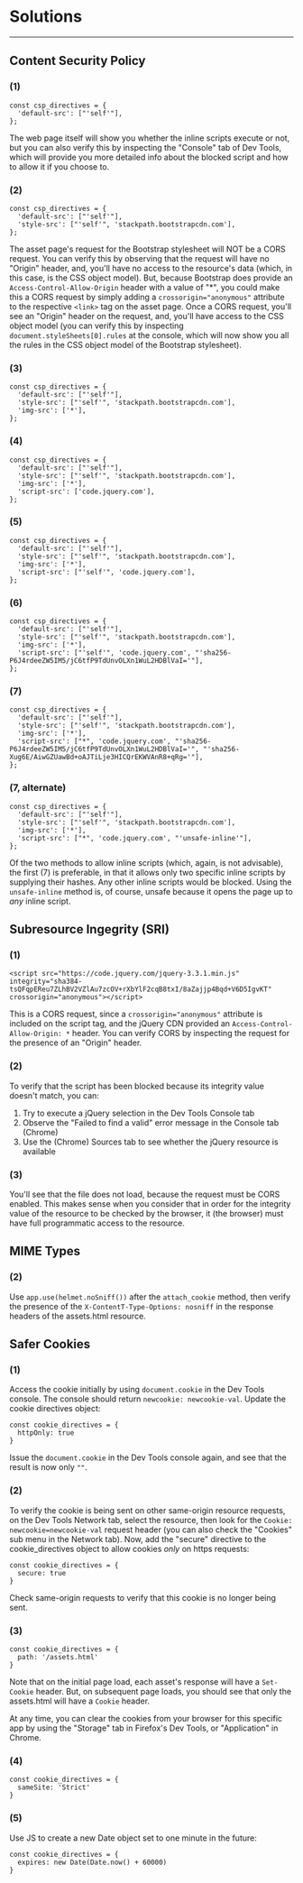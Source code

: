 # Solutions
---
## Content Security Policy

### (1)
```
const csp_directives = {
  'default-src': ["'self'"],
};
```
The web page itself will show you whether the inline scripts execute or not, but you can also verify this by inspecting the "Console" tab of Dev Tools, which will provide you more detailed info about the blocked script and how to allow it if you choose to.

### (2)
```
const csp_directives = {
  'default-src': ["'self'"],
  'style-src': ["'self'", 'stackpath.bootstrapcdn.com'],
};
```
The asset page's request for the Bootstrap stylesheet will NOT be a CORS request. You can verify this by observing that the request will have no "Origin" header, and, you'll have no access to the resource's data (which, in this case, is the CSS object model). But, because Bootstrap does provide an `Access-Control-Allow-Origin` header with a value of "*", you could make this a CORS request by simply adding a `crossorigin="anonymous"` attribute to the respective `<link>` tag on the asset page. Once a CORS request, you'll see an "Origin" header on the request, and, you'll have access to the CSS object model (you can verify this by inspecting `document.styleSheets[0].rules` at the console, which will now show you all the rules in the CSS object model of the Bootstrap stylesheet).

### (3)
```
const csp_directives = {
  'default-src': ["'self'"],
  'style-src': ["'self'", 'stackpath.bootstrapcdn.com'],
  'img-src': ['*'],
};
```

### (4)
```
const csp_directives = {
  'default-src': ["'self'"],
  'style-src': ["'self'", 'stackpath.bootstrapcdn.com'],
  'img-src': ['*'],
  'script-src': ['code.jquery.com'],
};
```

### (5)
```
const csp_directives = {
  'default-src': ["'self'"],
  'style-src': ["'self'", 'stackpath.bootstrapcdn.com'],
  'img-src': ['*'],
  'script-src': ["'self'", 'code.jquery.com'],
};
```

### (6)
```
const csp_directives = {
  'default-src': ["'self'"],
  'style-src': ["'self'", 'stackpath.bootstrapcdn.com'],
  'img-src': ['*'],
  'script-src': ["'self'", 'code.jquery.com', "'sha256-P6J4rdeeZW5IM5/jC6tfP9TdUnvOLXn1WuL2HDBlVaI='"],
};
```

### (7)
```
const csp_directives = {
  'default-src': ["'self'"],
  'style-src': ["'self'", 'stackpath.bootstrapcdn.com'],
  'img-src': ['*'],
  'script-src': ["*", 'code.jquery.com', "'sha256-P6J4rdeeZW5IM5/jC6tfP9TdUnvOLXn1WuL2HDBlVaI='", "'sha256-Xug6E/AiwGZUawBd+oAJTiLje3HICQrEKWVAnR8+qRg='"],
};
```

### (7, alternate)
```
const csp_directives = {
  'default-src': ["'self'"],
  'style-src': ["'self'", 'stackpath.bootstrapcdn.com'],
  'img-src': ['*'],
  'script-src': ["*", 'code.jquery.com', "'unsafe-inline'"],
};
```
Of the two methods to allow inline scripts (which, again, is not advisable), the first (7) is preferable, in that it allows only two specific inline scripts by supplying their hashes. Any other inline scripts would be blocked. Using the `unsafe-inline` method is, of course, unsafe because it opens the page up to *any* inline script.

## Subresource Ingegrity (SRI)

### (1)
```
<script src="https://code.jquery.com/jquery-3.3.1.min.js" integrity="sha384-tsQFqpEReu7ZLhBV2VZlAu7zcOV+rXbYlF2cqB8txI/8aZajjp4Bqd+V6D5IgvKT" crossorigin="anonymous"></script>
```
This is a CORS request, since a `crossorigin="anonymous"` attribute is included on the script tag, and the jQuery CDN provided an  `Access-Control-Allow-Origin: *` header. You can verify CORS by inspecting the request for the presence of an "Origin" header.

### (2)
To verify that the script has been blocked because its integrity value doesn't match, you can:
1. Try to execute a jQuery selection in the Dev Tools Console tab
2. Observe the "Failed to find a valid" error message in the Console tab (Chrome)
3. Use the (Chrome) Sources tab to see whether the jQuery resource is available

### (3)
You'll see that the file does not load, because the request must be CORS enabled. This makes sense when you consider that in order for the integrity value of the resource to be checked by the browser, it (the browser) must have full programmatic access to the resource.

## MIME Types 
### (2)
Use `app.use(helmet.noSniff())` after the `attach_cookie` method, then verify the presence of the `X-ContentT-Type-Options: nosniff` in the response headers of the assets.html resource.

## Safer Cookies
### (1)
Access the cookie initially by using `document.cookie` in the Dev Tools console. The console should return `newcookie: newcookie-val`. Update the cookie directives object:
```
const cookie_directives = {
  httpOnly: true
}
```
Issue the `document.cookie` in the Dev Tools console again, and see that the result is now only `""`.

### (2)
To verify the cookie is being sent on other same-origin resource requests, on the Dev Tools Network tab, select the resource, then look for the `Cookie: newcookie=newcookie-val` request header (you can also check the "Cookies" sub menu in the Network tab).
Now, add the "secure" directive to the cookie_directives object to allow cookies *only* on https requests:
```
const cookie_directives = {
  secure: true
}
```
Check same-origin requests to verify that this cookie is no longer being sent.

### (3)
```
const cookie_directives = {
  path: '/assets.html'
}
```
Note that on the initial page load, each asset's response will have a `Set-Cookie` header. But, on subsequent page loads, you should see that only the assets.html will have a `Cookie` header. 

At any time, you can clear the cookies from your browser for this specific app by using the "Storage" tab in Firefox's Dev Tools, or "Application" in Chrome.

### (4)
```
const cookie_directives = {
  sameSite: 'Strict'
}
```

### (5)
Use JS to create a new Date object set to one minute in the future:
```
const cookie_directives = {
  expires: new Date(Date.now() + 60000)
}
```
